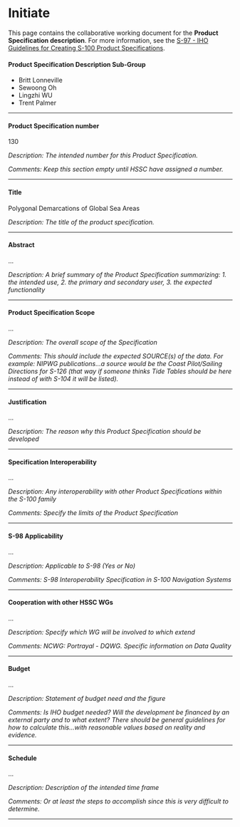 # Initiate

This page contains the collaborative working document for the **Product Specification description**. For more information, see the [S-97 - IHO Guidelines for Creating S-100 Product Specifications](https://registry.iho.int/guidance/list.do).

#### Product Specification Description Sub-Group

+ Britt Lonneville
+ Sewoong Oh
+ Lingzhi WU
+ Trent Palmer
---

#### Product Specification number

130

*Description: The intended number for this Product Specification.*

*Comments: Keep this section empty until HSSC have assigned a number.*

---

#### Title

Polygonal Demarcations of Global Sea Areas

*Description: The title of the product specification.*

---

#### Abstract

...

*Description: A brief summary of the Product Specification summarizing: 1. the intended use, 2. the primary and secondary user, 3. the expected functionality*

---

#### Product Specification Scope

...

*Description: The overall scope of the Specification*

*Comments: This should include the expected SOURCE(s) of the data. For example: NIPWG publications...a source would be the Coast Pilot/Sailing Directions for S-126 (that way if someone thinks Tide Tables should be here
instead of with S-104 it will be listed).*

---

#### Justification

...

*Description: The reason why this Product Specification should be developed*

---

#### Specification Interoperability

...

*Description: Any interoperability with other Product Specifications within the S-100 family*

*Comments: Specify the limits of the Product Specification*

---

#### S-98 Applicability

...

*Description: Applicable to S-98 (Yes or No)*

*Comments: S-98 Interoperability Specification in S-100 Navigation Systems*

---


#### Cooperation with other HSSC WGs

...

*Description: Specify which WG will be involved to which extend*

*Comments: NCWG: Portrayal - DQWG. Specific information on Data Quality*

---

#### Budget

...

*Description: Statement of budget need and the figure*

*Comments: Is IHO budget needed? Will the development be financed by an
external party and to what extent? There should be general guidelines for how to calculate this...with reasonable values based on reality and evidence.*

---


#### Schedule

...

*Description: Description of the intended time frame*

*Comments: Or at least the steps to accomplish since this is very difficult to determine.*

---

